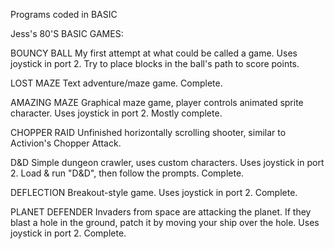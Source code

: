 Programs coded in BASIC


Jess's 80'S BASIC GAMES:

BOUNCY BALL
My first attempt at what could be called a game. Uses joystick in port 2. Try to place blocks in the ball's path to score points.

LOST MAZE
Text adventure/maze game. Complete.

AMAZING MAZE
Graphical maze game, player controls animated sprite character. Uses joystick in port 2. Mostly complete.

CHOPPER RAID
Unfinished horizontally scrolling shooter, similar to Activion's Chopper Attack.

D&D 
Simple dungeon crawler, uses custom characters. Uses joystick in port 2. Load & run "D&D", then follow the prompts. Complete.

DEFLECTION
Breakout-style game. Uses joystick in port 2. Complete.

PLANET DEFENDER
Invaders from space are attacking the planet. If they blast a hole in the ground, patch it by moving your ship over the hole. Uses joystick in port 2. Complete.
